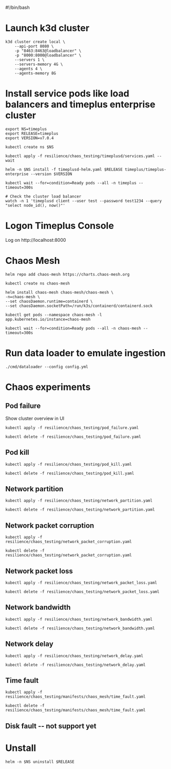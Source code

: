 #!/bin/bash

# Launch k3d cluster

```
k3d cluster create local \
    --api-port 8080 \
    -p "8463:8463@loadbalancer" \
    -p "8000:8000@loadbalancer" \
    --servers 1 \
    --servers-memory 4G \
    --agents 4 \
    --agents-memory 8G 
```

# Install service pods like load balancers and timeplus enterprise cluster

```
export NS=timeplus
export RELEASE=timeplus
export VERSION=v7.0.4

kubectl create ns $NS

kubectl apply -f resilience/chaos_testing/timeplusd/services.yaml --wait

helm -n $NS install -f timeplusd-helm.yaml $RELEASE timeplus/timeplus-enterprise --version $VERSION

kubectl wait --for=condition=Ready pods --all -n timeplus --timeout=300s

# Check the cluster load balancer
watch -n 1 'timeplusd client --user test --password test1234 --query "select node_id(), now()"'  

```

# Logon Timeplus Console
Log on http://localhost:8000

# Chaos Mesh

```
helm repo add chaos-mesh https://charts.chaos-mesh.org

kubectl create ns chaos-mesh

helm install chaos-mesh chaos-mesh/chaos-mesh \
-n=chaos-mesh \
--set chaosDaemon.runtime=containerd \
--set chaosDaemon.socketPath=/run/k3s/containerd/containerd.sock

kubectl get pods --namespace chaos-mesh -l app.kubernetes.io/instance=chaos-mesh 

kubectl wait --for=condition=Ready pods --all -n chaos-mesh --timeout=300s
```

# Run data loader to emulate ingestion

```
./cmd/dataloader --config config.yml   
```

# Chaos experiments

## Pod failure

Show cluster overview in UI

```
kubectl apply -f resilience/chaos_testing/pod_failure.yaml

kubectl delete -f resilience/chaos_testing/pod_failure.yaml
```

## Pod kill

```
kubectl apply -f resilience/chaos_testing/pod_kill.yaml

kubectl delete -f resilience/chaos_testing/pod_kill.yaml
```

## Network partition

```
kubectl apply -f resilience/chaos_testing/network_partition.yaml

kubectl delete -f resilience/chaos_testing/network_partition.yaml
```

## Network packet corruption 

```
kubectl apply -f resilience/chaos_testing/network_packet_corruption.yaml

kubectl delete -f resilience/chaos_testing/network_packet_corruption.yaml
```

## Network packet loss

```
kubectl apply -f resilience/chaos_testing/network_packet_loss.yaml

kubectl delete -f resilience/chaos_testing/network_packet_loss.yaml
```

## Network bandwidth

```
kubectl apply -f resilience/chaos_testing/network_bandwidth.yaml

kubectl delete -f resilience/chaos_testing/network_bandwidth.yaml
```

## Network delay

```
kubectl apply -f resilience/chaos_testing/network_delay.yaml

kubectl delete -f resilience/chaos_testing/network_delay.yaml
```

## Time fault

```
kubectl apply -f resilience/chaos_testing/manifests/chaos_mesh/time_fault.yaml

kubectl delete -f resilience/chaos_testing/manifests/chaos_mesh/time_fault.yaml
```

## Disk fault -- not support yet


# Unstall

```
helm -n $NS uninstall $RELEASE
```